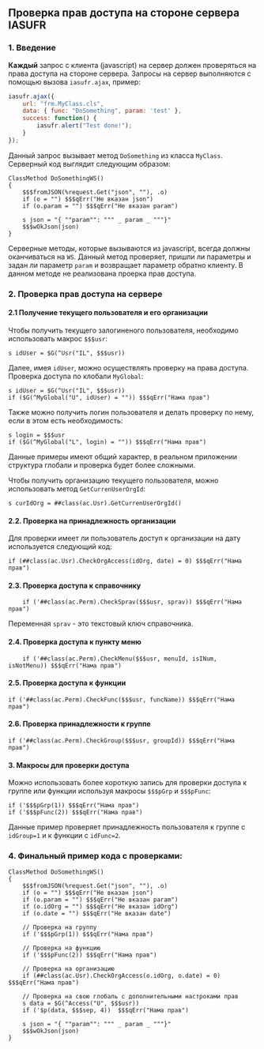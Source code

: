 ## Проверка прав доступа на стороне сервера IASUFR

### 1. Введение
**Каждый** запрос с клиента (javascript) на сервер должен проверяться на права доступа на стороне сервера.
Запросы на сервер выполняются с помощью вызова `iasufr.ajax`, пример:
```javascript
iasufr.ajax({
    url: "frm.MyClass.cls",
    data: { func: "DoSomething", param: 'test' },
    success: function() {
        iasufr.alert("Test done!");
    }
});
```
Данный запрос вызывает метод `DoSomething` из класса `MyClass`. Серверный код выглядит следующим образом:
```
ClassMethod DoSomethingWS()
{
    $$$fromJSON(%request.Get("json", ""), .o)		
	if (o = "") $$$qErr("Не вказан json")
	if (o.param = "") $$$qErr("Не вказан param")
	
	s json = "{ ""param"": """ _ param _ """}"
	$$$wOkJson(json)
}
```
Серверные методы, которые вызываются из javascript, всегда должны оканчиваться на `WS`.
Данный метод проверяет, пришли ли параметры и задан ли параметр `param` и возвращает параметр обратно клиенту.
В данном методе не реализована проерка прав доступа.

### 2. Проверка прав доступа на сервере

#### 2.1 Получение текущего пользователя и его организации
Чтобы получить текущего залогиненого пользователя, необходимо использовать макрос `$$$usr`:
```
s idUser = $G(^Usr("IL", $$$usr))
```
Далее, имея `idUser`, можно осуществлять проверку на права доступа. Проверка доступа по клобали `MyGlobal`:
```
s idUser = $G(^Usr("IL", $$$usr))
if ($G(^MyGlobal("U", idUser) = "")) $$$qErr("Нама прав")
```
Также можно получить логин пользователя и делать проверку по нему, если в этом есть необходимость:
```
s login = $$$usr
if ($G(^MyGlobal("L", login) = "")) $$$qErr("Нама прав")
```
Данные примеры имеют общий характер, в реальном приложении структура глобали и проверка будет более сложными.


Чтобы получить организацию текущего пользователя, можно использовать метод `GetCurrenUserOrgId`:
```
s curIdOrg = ##class(ac.Usr).GetCurrenUserOrgId()
```

#### 2.2. Проверка на принадлежность организации
Для проверки имеет ли пользователь доступ к организации на дату используется следующий код: 
```
if (##class(ac.Usr).CheckOrgAccess(idOrg, date) = 0) $$$qErr("Нама прав")
```

#### 2.3. Проверка доступа к справочнику
```
    if ('##class(ac.Perm).CheckSprav($$$usr, sprav)) $$$qErr("Нама прав")	
```
Переменная `sprav` - это текстовый ключ справочника.

#### 2.4. Проверка доступа к пункту меню
```
    if ('##class(ac.Perm).CheckMenu($$$usr, menuId, isINum, isNotMenu)) $$$qErr("Нама прав")
```

#### 2.5. Проверка доступа к функции
```
if ('##class(ac.Perm).CheckFunc($$$usr, funcName)) $$$qErr("Нама прав")
```

#### 2.6. Проверка принадлежности к группе
```
if ('##class(ac.Perm).CheckGroup($$$usr, groupId)) $$$qErr("Нама прав")
```

#### 3. Макросы для проверки доступа
Можно использовать более короткую запись для проверки доступа к группе или функции используя макросы `$$$pGrp` и `$$$pFunc`:
```
if ('$$$pGrp(1)) $$$qErr("Нама прав")
if ('$$$pFunc(2)) $$$qErr("Нама прав")
```
Данные пример проверяет принадлежность пользователя к группе с `idGroup=1` и к функции с `idFunc=2`.

### 4. Финальный пример кода с проверками:
```
ClassMethod DoSomethingWS()
{
    $$$fromJSON(%request.Get("json", ""), .o)		
    if (o = "") $$$qErr("Не вказан json")
    if (o.param = "") $$$qErr("Не вказан param")
    if (o.idOrg = "") $$$qErr("Не вказан idOrg")
    if (o.date = "") $$$qErr("Не вказан date")
    
    // Проверка на группу
    if ('$$$pGrp(1)) $$$qErr("Нама прав")
    
    // Проверка на функцию
    if ('$$$pFunc(2)) $$$qErr("Нама прав")
    
    // Проверка на организацию
    if (##class(ac.Usr).CheckOrgAccess(o.idOrg, o.date) = 0) $$$qErr("Нама прав") 
    
    // Проверка на свою глобаль с дополнительными настроками прав
    s data = $G(^Access("U", $$$usr))
    if ('$p(data, $$$sep, 4))  $$$qErr("Нама прав")   
    
    s json = "{ ""param"": """ _ param _ """}"
    $$$wOkJson(json)
}
```
